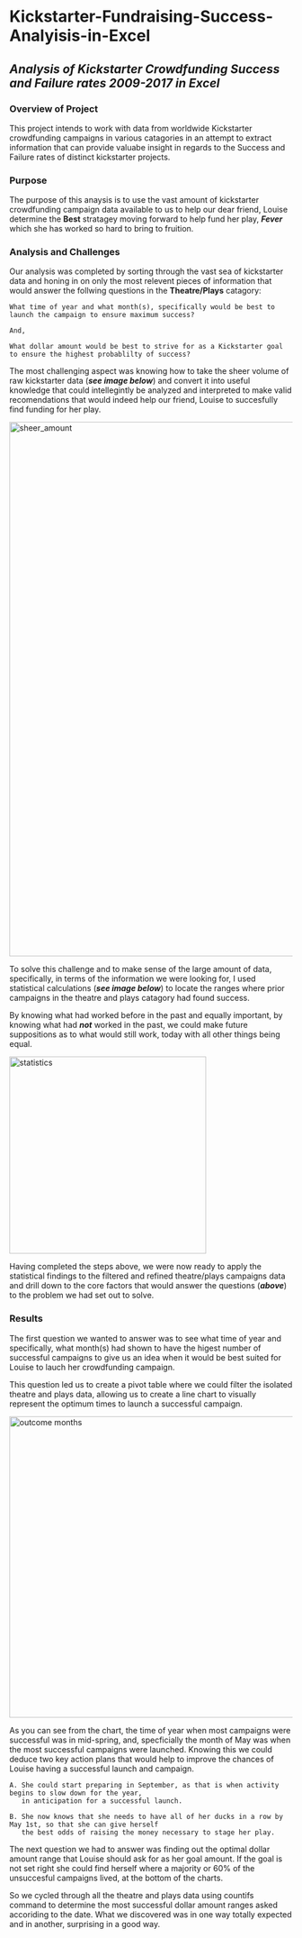 # Kickstarter-Fundraising-Success-Analyisis-in-Excel
## *Analysis of Kickstarter Crowdfunding Success and Failure rates 2009-2017 in Excel*
### Overview of Project
  This project intends to work with data from worldwide Kickstarter crowdfunding campaigns in various catagories in an attempt to extract information that can provide valuabe insight in regards to the Success and Failure rates of distinct kickstarter projects. 
### Purpose
  The purpose of this anaysis is to use the vast amount of kickstarter crowdfunding campaign data available to us to help our dear friend, Louise determine the **Best** stratagey moving forward to help fund her play, ***Fever*** which she has worked so hard to bring to fruition. 
### Analysis and Challenges
  Our analysis was completed by sorting through the vast sea of kickstarter data and honing in on only the most relevent pieces of information that would  answer the follwing questions in the **Theatre/Plays** catagory:
  ```
  What time of year and what month(s), specifically would be best to launch the campaign to ensure maximum success?
  
  And,
  
  What dollar amount would be best to strive for as a Kickstarter goal to ensure the highest probablilty of success? 
  ```
The most challenging aspect was knowing how to take the sheer volume of raw kickstarter data (***see image below***) and convert it into useful knowledge that could intellegintly be analyzed and interpreted to make valid recomendations that would indeed help our friend, Louise to succesfully find funding for her play. 

<img width="949" alt="sheer_amount" src="https://user-images.githubusercontent.com/93171738/143505530-afd95b05-a58a-4876-8824-1be71b394157.png">

To solve this challenge and to make sense of the large amount of data, specifically, in terms of the information we were looking for, I used statistical calculations (***see image below***) to locate the ranges where prior campaigns in the theatre and plays catagory had found success. 

By knowing what had worked before in the past and equally important, by knowing what had ***not*** worked in the past, we could make future suppositions as to what would still work, today with all other things being equal. 

<img width="350" alt="statistics" src="https://user-images.githubusercontent.com/93171738/143509470-4f00b2ec-a524-4772-82da-cf3ce14af9c5.png">

Having completed the steps above, we were now ready to apply the statistical findings to the filtered and refined theatre/plays campaigns data and drill down to the core factors that would answer the questions (***above***) to the problem we had set out to solve. 

### Results
The first question we wanted to answer was to see what time of year and specifically, what month(s) had shown to have the higest number of successful campaigns to give us an idea when it would be best suited for Louise to lauch her crowdfunding campaign. 

This question led us to create a pivot table where we could filter the isolated theatre and plays data, allowing us to create a line chart to visually represent the optimum times to launch a successful campaign. 

<img width="535" alt="outcome months" src="https://user-images.githubusercontent.com/93171738/143510976-a913fe15-dfe5-4fe9-a4d9-6fa8cab2e947.png">

As you can see from the chart, the time of year when most campaigns were successful was in mid-spring, and, specficially the month of May was when the most successful campaigns were launched. Knowing this we could deduce two key action plans that would help to improve the chances of Louise having a successful launch and campaign. 

```
A. She could start preparing in September, as that is when activity begins to slow down for the year, 
   in anticipation for a successful launch. 

B. She now knows that she needs to have all of her ducks in a row by May 1st, so that she can give herself 
   the best odds of raising the money necessary to stage her play. 
```
The next question we had to answer was finding out the optimal dollar amount range that Louise should ask for as her goal amount. If the goal is not set right she could find herself where a majority or 60% of the unsuccesful campaigns lived, at the bottom of the charts. 

So we cycled through all the theatre and plays data using countifs command to determine the most successful dollar amount ranges asked accoriding to the date. What we discovered was in one way totally expected and in another, surprising in a good way. 
